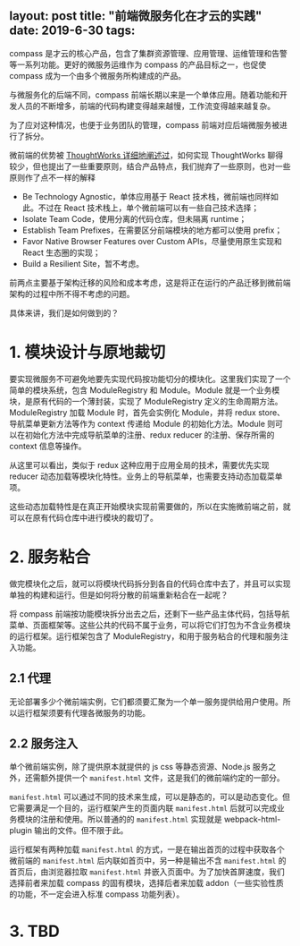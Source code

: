 layout: post
title: "前端微服务化在才云的实践"
date: 2019-6-30
tags:
---

compass 是才云的核心产品，包含了集群资源管理、应用管理、运维管理和告警等一系列功能。更好的微服务运维作为 compass 的产品目标之一，也促使 compass 成为一个由多个微服务所构建成的产品。

与微服务化的后端不同，compass 前端长期以来是一个单体应用。随着功能和开发人员的不断增多，前端的代码构建变得越来越慢，工作流变得越来越复杂。

<!--more-->

为了应对这种情况，也便于业务团队的管理，compass 前端对应后端微服务被进行了拆分。

微前端的优势被 [ThoughtWorks 详细地阐述过](https://insights.thoughtworks.cn/micro-frontends-1/)，如何实现 ThoughtWorks 聊得较少，但也提出了一些重要原则，结合产品特点，我们抛弃了一些原则，也对一些原则作了点不一样的解释


- Be Technology Agnostic，单体应用基于 React 技术栈，微前端也同样如此。不过在 React 技术栈上，单个微前端可以有一些自己技术选择；
- Isolate Team Code，使用分离的代码仓库，但未隔离 runtime；
- Establish Team Prefixes，在需要区分前端模块的地方都可以使用 prefix；
- Favor Native Browser Features over Custom APIs，尽量使用原生实现和 React 生态圈的实现；
- Build a Resilient Site，暂不考虑。

前两点主要基于架构迁移的风险和成本考虑，这是将正在运行的产品迁移到微前端架构的过程中所不得不考虑的问题。

具体来讲，我们是如何做到的？

# 1. 模块设计与原地裁切

要实现微服务不可避免地要先实现代码按功能切分的模块化。这里我们实现了一个简单的模块系统，包含 ModuleRegistry 和 Module。Module 就是一个业务模块，是原有代码的一个薄封装，实现了 ModuleRegistry 定义的生命周期方法。ModuleRegistry 加载 Module 时，首先会实例化 Module，并将 redux store、导航菜单更新方法等作为 context 传递给 Module 的初始化方法。Module 则可以在初始化方法中完成导航菜单的注册、redux reducer 的注册、保存所需的 context 信息等操作。

从这里可以看出，类似于 redux 这种应用于应用全局的技术，需要优先实现 reducer 动态加载等模块化特性。业务上的导航菜单，也需要支持动态加载菜单项。

这些动态加载特性是在真正开始模块实现前需要做的，所以在实施微前端之前，就可以在原有代码仓库中进行模块的裁切了。

# 2. 服务粘合

做完模块化之后，就可以将模块代码拆分到各自的代码仓库中去了，并且可以实现单独的构建和运行。但是如何将分散的前端重新粘合在一起呢？

将 compass 前端按功能模块拆分出去之后，还剩下一些产品主体代码，包括导航菜单、页面框架等。这些公共的代码不属于业务，可以将它们打包为不含业务模块的运行框架。运行框架包含了 ModuleRegistry，和用于服务粘合的代理和服务注入功能。

## 2.1 代理

无论部署多少个微前端实例，它们都须要汇聚为一个单一服务提供给用户使用。所以运行框架须要有代理各微服务的功能。

## 2.2 服务注入

单个微前端实例，除了提供原本就提供的 js css 等静态资源、Node.js 服务之外，还需额外提供一个 `manifest.html` 文件，这是我们的微前端约定的一部分。

`manifest.html` 可以通过不同的技术来生成，可以是静态的，可以是动态变化。但它需要满足一个目的，运行框架产生的页面内联 `manifest.html` 后就可以完成业务模块的注册和使用。所以普通的的 `manifest.html` 实现就是 webpack-html-plugin 输出的文件。但不限于此。

运行框架有两种加载 `manifest.html` 的方式，一是在输出首页的过程中获取各个微前端的 `manifest.html` 后内联如首页中，另一种是输出不含 `manifest.html` 的首页后，由浏览器拉取 `manifest.html` 并嵌入页面中。为了加快首屏速度，我们选择前者来加载 compass 的固有模块，选择后者来加载 addon（一些实验性质的功能，不一定会进入标准 compass 功能列表）。

# 3. TBD